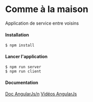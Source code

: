 Comme à la maison
=====================

Application de service entre voisins

#### Installation

```
$ npm install
```
#### Lancer l'application

```
$ npm run server
$ npm run client
```

#### Documentation


[Doc AngularJs/n](https://docs.angularjs.org/api)
[Vidéos AngularJs](https://www.youtube.com/playlist?list=PLjwdMgw5TTLUDlJyx4yIPQjoI-w-7Zs1r)
